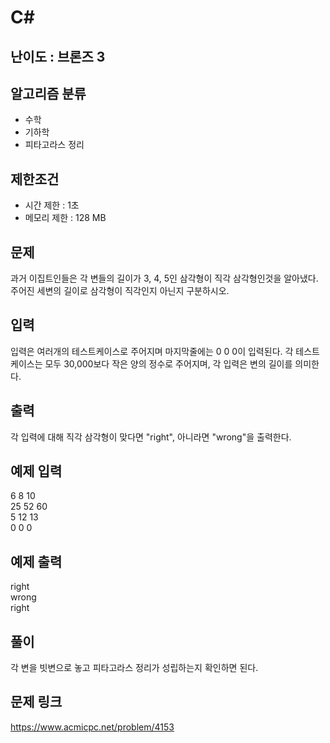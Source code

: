 # C#

## 난이도 : 브론즈 3

## 알고리즘 분류
  - 수학
  - 기하학
  - 피타고라스 정리

## 제한조건
  - 시간 제한 : 1초
  - 메모리 제한 : 128 MB

## 문제
과거 이집트인들은 각 변들의 길이가 3, 4, 5인 삼각형이 직각 삼각형인것을 알아냈다. 주어진 세변의 길이로 삼각형이 직각인지 아닌지 구분하시오.<br/>

## 입력
입력은 여러개의 테스트케이스로 주어지며 마지막줄에는 0 0 0이 입력된다. 각 테스트케이스는 모두 30,000보다 작은 양의 정수로 주어지며, 각 입력은 변의 길이를 의미한다.<br/>

## 출력
각 입력에 대해 직각 삼각형이 맞다면 "right", 아니라면 "wrong"을 출력한다.<br/>

## 예제 입력
6 8 10<br/>
25 52 60<br/>
5 12 13<br/>
0 0 0<br/>

## 예제 출력
right<br/>
wrong<br/>
right<br/>

## 풀이
각 변을 빗변으로 놓고 피타고라스 정리가 성립하는지 확인하면 된다.<br/>

## 문제 링크
https://www.acmicpc.net/problem/4153